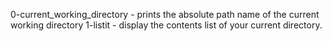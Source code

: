 0-current_working_directory - prints the absolute path name of the current working directory
1-listit - display the contents list of your current directory.
